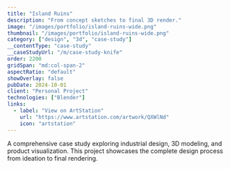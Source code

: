 ```yaml
---
title: "Island Ruins"
description: "From concept sketches to final 3D render."
image: "/images/portfolio/island-ruins-wide.png"
thumbnail: "/images/portfolio/island-ruins-wide.png"
category: ["design", "3d", "case-study"]
__contentType: "case-study"
__caseStudyUrl: "/m/case-study-knife"
order: 2200
gridSpan: "md:col-span-2"
aspectRatio: "default"
showOverlay: false
pubDate: 2024-10-01
client: "Personal Project"
technologies: ["Blender"]
links:
  - label: "View on ArtStation"
    url: "https://www.artstation.com/artwork/QXWlNd"
    icon: "artstation"
---
```


A comprehensive case study exploring industrial design, 3D modeling, and product visualization. This project showcases the complete design process from ideation to final rendering.
